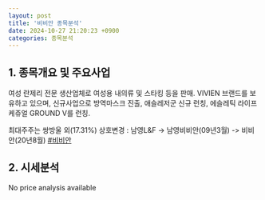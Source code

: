 ```yaml
---
layout: post
title: '비비안 종목분석'
date: 2024-10-27 21:20:23 +0900
categories: 종목분석
---
```


## 1. 종목개요 및 주요사업

여성 란제리 전문 생산업체로 여성용 내의류 및 스타킹 등을 판매. VIVIEN 브랜드를 보유하고 있으며, 신규사업으로 방역마스크 진출, 애슬레저군 신규 런칭, 에슬레틱 라이프 케쥬얼 GROUND V를 런칭.

최대주주는 쌍방울 외(17.31%) 상호변경 : 남영L&F -> 남영비비안(09년3월) -> 비비안(20년8월)
[#비비안](#)

## 2. 시세분석

No price analysis available
